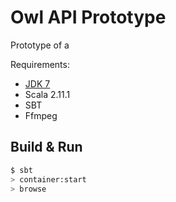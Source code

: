 # Owl API Prototype

Prototype of a 

Requirements:

  * [JDK 7](http://www.oracle.com/technetwork/java/javase/downloads/jdk7-downloads-1880260.html)
  * Scala 2.11.1
  * SBT
  * Ffmpeg

## Build & Run ##

```sh
$ sbt
> container:start
> browse
```
